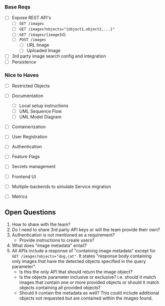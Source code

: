 ### Base Reqs
- [ ] Expose REST API's
    - [ ] `GET /images`
    - [ ] `GET /images?objects="{object1,object2,...}"`
    - [ ] `GET /images/{imageId}`
    - [ ] `POST /images`
        - [ ] URL Image
        - [ ] Uploaded Image
- [ ] 3rd party image search config and integration
- [ ] Persistence

### Nice to Haves
- [ ] Restricted Objects
- [ ] Documentation
    - [ ] Local setup instructions
    - [ ] UML Sequence Flow
    - [ ] UML Model Diagram
- [ ] Containerization
- [ ] User Registration
- [ ] Authentication
- [ ] Feature Flags
- [ ] Secrets management
- [ ] Frontend UI
- [ ] Multiple-backends to simulate Service migration
- [ ] Metrics


## Open Questions

1. How to share with the team?
2. Do I need to share 3rd party API keys or will the team provide their own?
3. Authentication is not mentioned as a requirement?
    * Provide instructions to create users?
4. What does "image metadata" entail?
5. All APIs include a response of "containing image metadata" except for `GET /images?objects="dog,cat"`. It states "response body containing only images that have the detected objects specified in the query parameter".
   * Is this the only API that should return the image object?
   * Is the objects parameter inclusive or exclusive? i.e. should it match images that contain one or more provided objects or should it match objects containing all provided objects?
   * Should it contain the metadata as well? This could include additional objects not requested but are contained within the images found.